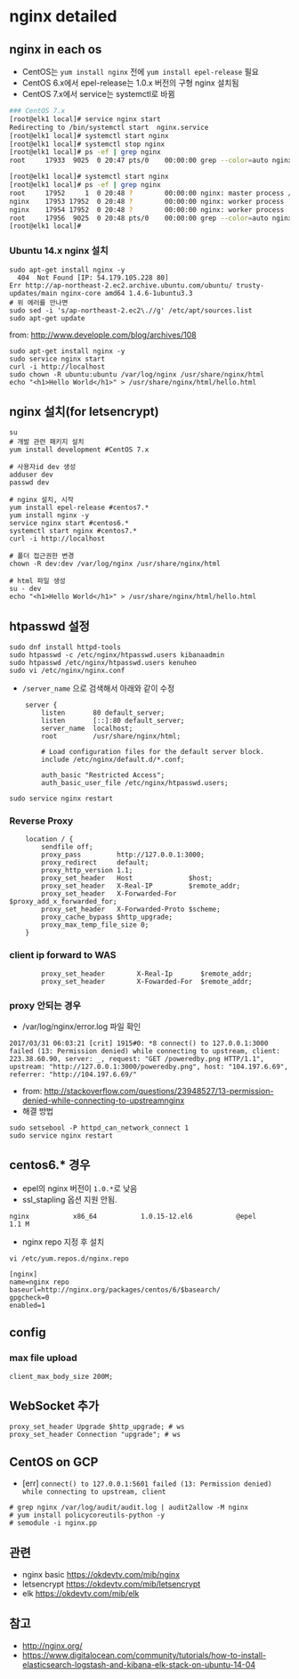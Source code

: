 # nginx detailed

## nginx in each os

* CentOS는 `yum install nginx` 전에 `yum install epel-release` 필요
* CentOS 6.x에서 epel-release는 1.0.x 버전의 구형 nginx 설치됨
* CentOS 7.x에서 service는 systemctl로 바뀜

```sh
### CentOS 7.x
[root@elk1 local]# service nginx start
Redirecting to /bin/systemctl start  nginx.service
[root@elk1 local]# systemctl start nginx
[root@elk1 local]# systemctl stop nginx
[root@elk1 local]# ps -ef | grep nginx
root     17933  9025  0 20:47 pts/0    00:00:00 grep --color=auto nginx

[root@elk1 local]# systemctl start nginx
[root@elk1 local]# ps -ef | grep nginx
root     17952     1  0 20:48 ?        00:00:00 nginx: master process /usr/sbinnginx
nginx    17953 17952  0 20:48 ?        00:00:00 nginx: worker process
nginx    17954 17952  0 20:48 ?        00:00:00 nginx: worker process
root     17956  9025  0 20:48 pts/0    00:00:00 grep --color=auto nginx
[root@elk1 local]#
```

### Ubuntu 14.x nginx 설치
```
sudo apt-get install nginx -y
  404  Not Found [IP: 54.179.105.228 80]
Err http://ap-northeast-2.ec2.archive.ubuntu.com/ubuntu/ trusty-updates/main nginx-core amd64 1.4.6-1ubuntu3.3
# 위 에러를 만나면
sudo sed -i 's/ap-northeast-2.ec2\.//g' /etc/apt/sources.list
sudo apt-get update
```
from: http://www.develople.com/blog/archives/108

```
sudo apt-get install nginx -y
sudo service nginx start
curl -i http://localhost
sudo chown -R ubuntu:ubuntu /var/log/nginx /usr/share/nginx/html
echo "<h1>Hello World</h1>" > /usr/share/nginx/html/hello.html
```


## nginx 설치(for letsencrypt)
```
su
# 개발 관련 패키지 설치
yum install development #CentOS 7.x

# 사용자id dev 생성
adduser dev
passwd dev

# nginx 설치, 시작
yum install epel-release #centos7.*
yum install nginx -y
service nginx start #centos6.*
systemctl start nginx #centos7.*
curl -i http://localhost

# 폴더 접근권한 변경
chown -R dev:dev /var/log/nginx /usr/share/nginx/html

# html 파일 생성
su - dev
echo "<h1>Hello World</h1>" > /usr/share/nginx/html/hello.html
```

## htpasswd 설정
```
sudo dnf install httpd-tools
sudo htpasswd -c /etc/nginx/htpasswd.users kibanaadmin
sudo htpasswd /etc/nginx/htpasswd.users kenuheo
sudo vi /etc/nginx/nginx.conf
```

* `/server_name` 으로 검색해서 아래와 같이 수정

```
    server {
        listen       80 default_server;
        listen       [::]:80 default_server;
        server_name  localhost;
        root         /usr/share/nginx/html;

        # Load configuration files for the default server block.
        include /etc/nginx/default.d/*.conf;

        auth_basic "Restricted Access";
        auth_basic_user_file /etc/nginx/htpasswd.users;
```


```
sudo service nginx restart
```
### Reverse Proxy
```
    location / {
        sendfile off;
        proxy_pass         http://127.0.0.1:3000;
        proxy_redirect     default;
        proxy_http_version 1.1;
        proxy_set_header   Host              $host;
        proxy_set_header   X-Real-IP         $remote_addr;
        proxy_set_header   X-Forwarded-For   $proxy_add_x_forwarded_for;
        proxy_set_header   X-Forwarded-Proto $scheme;
        proxy_cache_bypass $http_upgrade;
        proxy_max_temp_file_size 0;
    }
```

### client ip forward to WAS
```
        proxy_set_header        X-Real-Ip       $remote_addr;
        proxy_set_header        X-Fowarded-For  $remote_addr;
```


### proxy 안되는 경우
* /var/log/nginx/error.log 파일 확인

```
2017/03/31 06:03:21 [crit] 1915#0: *8 connect() to 127.0.0.1:3000 failed (13: Permission denied) while connecting to upstream, client: 223.38.60.90, server: _, request: "GET /poweredby.png HTTP/1.1", upstream: "http://127.0.0.1:3000/poweredby.png", host: "104.197.6.69", referrer: "http://104.197.6.69/"
```
  * from: http://stackoverflow.com/questions/23948527/13-permission-denied-while-connecting-to-upstreamnginx
* 해결 방법

```
sudo setsebool -P httpd_can_network_connect 1
sudo service nginx restart
```


## centos6.* 경우
* epel의 nginx 버전이 `1.0.*`로 낮음
* ssl_stapling 옵션 지원 안됨.

```
nginx           x86_64           1.0.15-12.el6           @epel           1.1 M
```
* nginx repo 지정 후 설치

```
vi /etc/yum.repos.d/nginx.repo
```

```
[nginx]
name=nginx repo
baseurl=http://nginx.org/packages/centos/6/$basearch/
gpgcheck=0
enabled=1
```

## config

### max file upload

```
client_max_body_size 200M;
```

## WebSocket 추가

```
proxy_set_header Upgrade $http_upgrade; # ws
proxy_set_header Connection "upgrade"; # ws
```

## CentOS on GCP
* [err]
`connect() to 127.0.0.1:5601 failed (13: Permission denied) while connecting to upstream, client`

```
# grep nginx /var/log/audit/audit.log | audit2allow -M nginx
# yum install policycoreutils-python -y
# semodule -i nginx.pp
```

## 관련
* nginx basic https://okdevtv.com/mib/nginx
* letsencrypt https://okdevtv.com/mib/letsencrypt
* elk https://okdevtv.com/mib/elk

## 참고
* http://nginx.org/
* https://www.digitalocean.com/community/tutorials/how-to-install-elasticsearch-logstash-and-kibana-elk-stack-on-ubuntu-14-04
